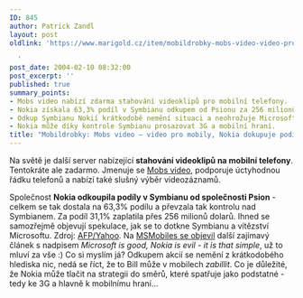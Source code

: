 ```yaml
---
ID: 845
author: Patrick Zandl
layout: post
oldlink: 'https://www.marigold.cz/item/mobildrobky-mobs-video-video-pro-mobily-nokia-dokupuje-podily-v-symbianu

  '
post_date: 2004-02-10 08:32:00
post_excerpt: ''
published: true
summary_points:
- Mobs video nabízí zdarma stahování videoklipů pro mobilní telefony.
- Nokia získala 63,3% podíl v Symbianu odkupem od Psionu za 256 milionů dolarů.
- Odkup Symbianu Nokií krátkodobě nemění situaci a neohrožuje Microsoft.
- Nokia může díky kontrole Symbianu prosazovat 3G a mobilní hraní.
title: "Mobildrobky: Mobs video – video pro mobily, Nokia dokupuje podíly v Symbianu"
---
```


<p>
Na světě je další server nabízející&#160;<STRONG>stahování videoklipů na mobilní telefony</STRONG>. Tentokráte ale zadarmo. Jmenuje se <A href="http://www.mobsvideo.com/" target=_blank>Mobs video</A>, podporuje úctyhodnou řádku telefonů a nabízí také slušný výběr videozáznamů. </p>

<p>
Společnost <STRONG>Nokia odkoupila podíly v Symbianu od společnosti Psion</STRONG> - celkem se tak dostala na 63,3% podílu a převzala tak kontrolu nad Symbianem. Za podíl 31,1% zaplatila přes 256 milionů dolarů. Ihned se samozřejmě objevují spekulace, jak se to dotkne Symbianu a vítězství Microsoftu. Zdroj: <A href="http://story.news.yahoo.com/news?tmpl=story&amp;cid=1518&amp;ncid=1518&amp;e=16&amp;u=/afp/20040209" target=_blank>AFP/Yahoo</A>. Na <A href="http://msmobiles.com/news.php/2141.html" target=_blank>MSMobiles se objevil</A> další zajímavý článek s nadpisem <EM>Microsoft is good, Nokia is evil - it is that simple</EM>, už to mluví za vše :) Co si myslím já? Odkupem akcií se nemění z krátkodobého hlediska nic, nedá se říct, že to Bill může v mobilech <EM>zabillit</EM>. Co je důležité, že Nokia může tlačit na strategii do směrů, které spatřuje jako podstatné - tedy ke 3G a hlavně k mobilnímu hraní...</p>
